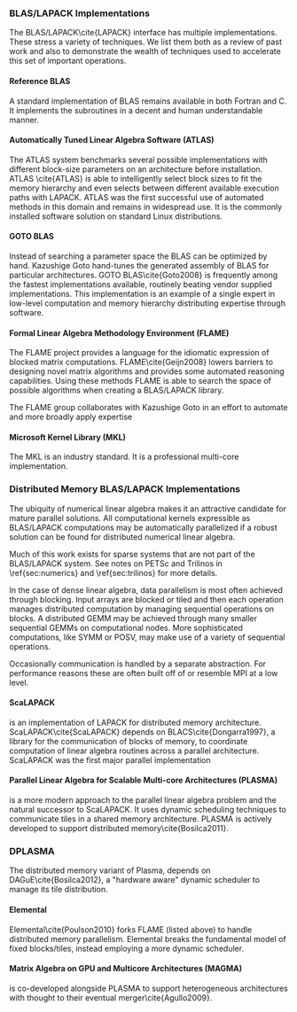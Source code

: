 
### BLAS/LAPACK Implementations

The BLAS/LAPACK\cite{LAPACK} interface has multiple implementations.  These stress a variety of techniques.  We list them both as a review of past work and also to demonstrate the wealth of techniques used to accelerate this set of important operations.

#### Reference BLAS

A standard implementation of BLAS remains available in both Fortran and C.  It implements the subroutines in a decent and human understandable manner.


#### Automatically Tuned Linear Algebra Software (ATLAS)

The ATLAS system benchmarks several possible implementations with different block-size parameters on an architecture before installation.  ATLAS \cite{ATLAS} is able to intelligently select block sizes to fit the memory hierarchy and even selects between different available execution paths with LAPACK.  ATLAS was the first successful use of automated methods in this domain and remains in widespread use.  It is the commonly installed software solution on standard Linux distributions.


#### GOTO BLAS

Instead of searching a parameter space the BLAS can be optimized by hand.  Kazushige Goto hand-tunes the generated assembly of BLAS for particular architectures.  GOTO BLAS\cite{Goto2008} is frequently among the fastest implementations available, routinely beating vendor supplied implementations.  This implementation is an example of a single expert in low-level computation and memory hierarchy distributing expertise through software.


#### Formal Linear Algebra Methodology Environment (FLAME) 

The FLAME project provides a language for the idiomatic expression of blocked matrix computations.  FLAME\cite{Geijn2008} lowers barriers to designing novel matrix algorithms and provides some automated reasoning capabilities.  Using these methods FLAME is able to search the space of possible algorithms when creating a BLAS/LAPACK library.

The FLAME group collaborates with Kazushige Goto in an effort to automate and more broadly apply expertise


#### Microsoft Kernel Library (MKL)

The MKL is an industry standard.  It is a professional multi-core implementation.


### Distributed Memory BLAS/LAPACK Implementations

The ubiquity of numerical linear algebra makes it an attractive candidate for mature parallel solutions.  All computational kernels expressible as BLAS/LAPACK computations may be automatically parallelized if a robust solution can be found for distributed numerical linear algebra.

Much of this work exists for sparse systems that are not part of the BLAS/LAPACK system.  See notes on PETSc and Trilinos in \ref{sec:numerics} and \ref{sec:trilinos} for more details.

In the case of dense linear algebra, data parallelism is most often achieved through blocking.  Input arrays are blocked or tiled and then each operation manages distributed computation by managing sequential operations on blocks.  A distributed GEMM may be achieved through many smaller sequential GEMMs on computational nodes.  More sophisticated computations, like SYMM or POSV, may make use of a variety of sequential operations.

Occasionally communication is handled by a separate abstraction.  For performance reasons these are often built off of or resemble MPI at a low level.


#### ScaLAPACK

is an implementation of LAPACK for distributed memory architecture.  ScaLAPACK\cite{ScaLAPACK} depends on BLACS\cite{Dongarra1997}, a library for the communication of blocks of memory, to coordinate computation of linear algebra routines across a parallel architecture.  ScaLAPACK was the first major parallel implementation

#### Parallel Linear Algebra for Scalable Multi-core Architectures (PLASMA)

is a more modern approach to the parallel linear algebra problem and the natural successor to ScaLAPACK.  It uses dynamic scheduling techniques to communicate tiles in a shared memory architecture.  PLASMA is actively developed to support distributed memory\cite{Bosilca2011}.

### DPLASMA

The distributed memory variant of Plasma, depends on DAGuE\cite{Bosilca2012}, a "hardware aware" dynamic scheduler to manage its tile distribution.

#### Elemental

Elemental\cite{Poulson2010} forks FLAME (listed above) to handle distributed memory parallelism.  Elemental breaks the fundamental model of fixed blocks/tiles, instead employing a more dynamic scheduler.


#### Matrix Algebra on GPU and Multicore Architectures (MAGMA)

is co-developed alongside PLASMA to support heterogeneous architectures with thought to their eventual merger\cite{Agullo2009}.
